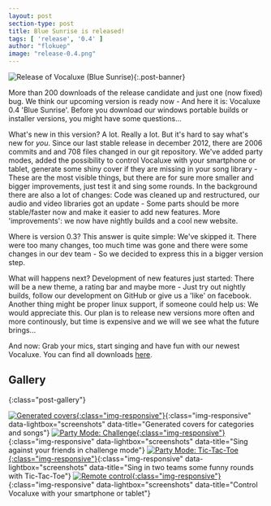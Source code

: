 ```yaml
---
layout: post
section-type: post
title: Blue Sunrise is released!
tags: [ 'release', '0.4' ]
author: "flokuep"
image: "release-0.4.png"
---
```

![Release of Vocaluxe (Blue Sunrise)]({{site.baseurl}}/img/posts/release-0.4.png){:.post-banner}

More than 200 downloads of the release candidate and just one (now fixed) bug. We think our upcoming version is ready now - And here it is: Vocaluxe 0.4 'Blue Sunrise'. Before you download our windows portable builds or installer versions, you might have some questions...
<!--more-->
What's new in this version?
A lot. Really a lot. But it's hard to say what's new for _you_. Since our last stable release in december 2012, there are 2006 commits and and 708 files changed in our git repository. We've added party modes, added the possibility to control Vocaluxe with your smartphone or tablet, generate some shiny cover if they are missing in your song library - These are the most visible things, but there are for sure more smaller and bigger improvements, just test it and sing some rounds. In the background there are also a lot of changes: Code was cleaned up and restructured, our audio and video libraries got an update - Some parts should be more stable/faster now and make it easier to add new features. More 'improvements': we now have nightly builds and a cool new website.

Where is version 0.3?
This answer is quite simple: We've skipped it. There were too many changes, too much time was gone and there were some changes in our dev team - So we decided to express this in a bigger version step.

What will happens next?
Development of new features just started: There will be a new theme, a rating bar and maybe more - Just try out nightly builds, follow our development on GitHub or give us a 'like' on facebook. Another thing might be proper linux support, if someone could help us: We would appreciate this. Our plan is to release new versions more often and more continously, but time is expensive and we will we see what the future brings...

And now: Grab your mics, start singing and have fun with our newest Vocaluxe. You can find all downloads [here]({{site.baseurl}}#download).

## Gallery

{:class="post-gallery"}

[![Generated covers]({{site.baseurl}}/img/posts/release-04_generated_cover.png){:class="img-responsive"}]({{site.baseurl}}/img/posts/release-04_generated_cover.png){:class="img-responsive" data-lightbox="screenshots" data-title="Generated covers for categories and songs"}
[![Party Mode: Challenge]({{site.baseurl}}/img/posts/release-04_challenge_mode.png){:class="img-responsive"}]({{site.baseurl}}/img/posts/release-04_challenge_mode.png){:class="img-responsive" data-lightbox="screenshots" data-title="Sing against your friends in challenge mode"}
[![Party Mode: Tic-Tac-Toe]({{site.baseurl}}/img/posts/release-04_tic_tac_toe.png){:class="img-responsive"}]({{site.baseurl}}/img/posts/release-04_tic_tac_toe.png){:class="img-responsive" data-lightbox="screenshots" data-title="Sing in two teams some funny rounds with Tic-Tac-Toe"}
[![Remote control]({{site.baseurl}}/img/posts/release-04_webserver.png){:class="img-responsive"}]({{site.baseurl}}/img/posts/release-04_webserver.png){:class="img-responsive" data-lightbox="screenshots" data-title="Control Vocaluxe with your smartphone or tablet"}
